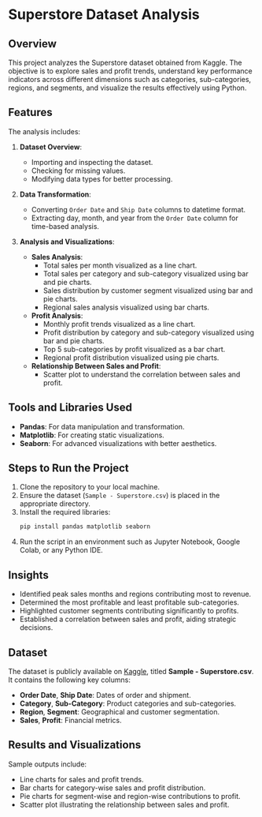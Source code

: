 # Superstore Dataset Analysis

## Overview
This project analyzes the Superstore dataset obtained from Kaggle. The objective is to explore sales and profit trends, understand key performance indicators across different dimensions such as categories, sub-categories, regions, and segments, and visualize the results effectively using Python.

## Features
The analysis includes:

1. **Dataset Overview**:
   - Importing and inspecting the dataset.
   - Checking for missing values.
   - Modifying data types for better processing.

2. **Data Transformation**:
   - Converting `Order Date` and `Ship Date` columns to datetime format.
   - Extracting day, month, and year from the `Order Date` column for time-based analysis.

3. **Analysis and Visualizations**:
   - **Sales Analysis**:
     - Total sales per month visualized as a line chart.
     - Total sales per category and sub-category visualized using bar and pie charts.
     - Sales distribution by customer segment visualized using bar and pie charts.
     - Regional sales analysis visualized using bar charts.
   - **Profit Analysis**:
     - Monthly profit trends visualized as a line chart.
     - Profit distribution by category and sub-category visualized using bar and pie charts.
     - Top 5 sub-categories by profit visualized as a bar chart.
     - Regional profit distribution visualized using pie charts.
   - **Relationship Between Sales and Profit**:
     - Scatter plot to understand the correlation between sales and profit.

## Tools and Libraries Used
- **Pandas**: For data manipulation and transformation.
- **Matplotlib**: For creating static visualizations.
- **Seaborn**: For advanced visualizations with better aesthetics.

## Steps to Run the Project
1. Clone the repository to your local machine.
2. Ensure the dataset (`Sample - Superstore.csv`) is placed in the appropriate directory.
3. Install the required libraries:
   ```bash
   pip install pandas matplotlib seaborn
   ```
4. Run the script in an environment such as Jupyter Notebook, Google Colab, or any Python IDE.

## Insights
- Identified peak sales months and regions contributing most to revenue.
- Determined the most profitable and least profitable sub-categories.
- Highlighted customer segments contributing significantly to profits.
- Established a correlation between sales and profit, aiding strategic decisions.

## Dataset
The dataset is publicly available on [Kaggle](https://www.kaggle.com/), titled **Sample - Superstore.csv**. It contains the following key columns:
- **Order Date**, **Ship Date**: Dates of order and shipment.
- **Category**, **Sub-Category**: Product categories and sub-categories.
- **Region**, **Segment**: Geographical and customer segmentation.
- **Sales**, **Profit**: Financial metrics.

## Results and Visualizations
Sample outputs include:
- Line charts for sales and profit trends.
- Bar charts for category-wise sales and profit distribution.
- Pie charts for segment-wise and region-wise contributions to profit.
- Scatter plot illustrating the relationship between sales and profit.



